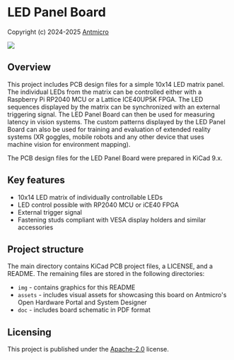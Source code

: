 # LED Panel Board

Copyright (c) 2024-2025 [Antmicro](https://www.antmicro.com)

![](img/led-panel-render.png)

## Overview

This project includes PCB design files for a simple 10x14 LED matrix panel.
The individual LEDs from the matrix can be controlled either with a Raspberry Pi RP2040 MCU or a Lattice ICE40UP5K FPGA.
The LED sequences displayed by the matrix can be synchronized with an external triggering signal. 
The LED Panel Board can then be used for measuring latency in vision systems.
The custom patterns displayed by the LED Panel Board can also be used for training and evaluation of extended reality systems (XR goggles, mobile robots and any other device that uses machine vision for environment mapping). 

The PCB design files for the LED Panel Board were prepared in KiCad 9.x.

## Key features

* 10x14 LED matrix of individually controllable LEDs
* LED control possible with RP2040 MCU or iCE40 FPGA
* External trigger signal
* Fastening studs compliant with VESA display holders and similar accessories 

## Project structure

The main directory contains KiCad PCB project files, a LICENSE, and a README.
The remaining files are stored in the following directories:

* `img` - contains graphics for this README
* `assets` - includes visual assets for showcasing this board on Antmicro's Open Hardware Portal and System Designer
* `doc` - includes board schematic in PDF format 

## Licensing

This project is published under the [Apache-2.0](LICENSE) license.
